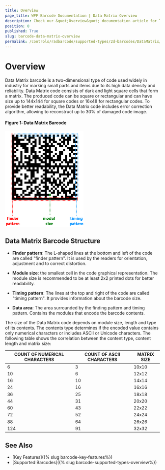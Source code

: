 ```yaml
---
title: Overview
page_title: WPF Barcode Documentation | Data Matrix Overview
description: Check our &quot;Overview&quot; documentation article for Telerik Barcode for WPF control.
position: 0
published: True
slug: barcode-data-matrix-overview
permalink: /controls/radbarcode/supported-types/2d-barcodes/DataMatrix/datamatrix-overview
---
```


# Overview

Data Matrix barcode is a two-dimensional type of code used widely in industry for marking small parts and items due to its high data density and reliability. Data Matrix code consists of dark and light square cells that form a matrix. The produced code can be square or rectangular and can have size up to 144x144 for square codes or 16x48 for rectangular codes. To provide better readability, the Data Matrix code includes error correction algorithm, allowing to reconstruct up to 30% of damaged code image.

#### __Figure 1: Data Matrix Barcode__
![datamatrix-barcode](../../../../radbarcodenew/supported-types/2d-barcodes/DataMatrix/images/barcode-datamatrix-structure.png)

## Data Matrix Barcode Structure

* **Finder pattern**: The L-shaped lines at the bottom and left of the code are called "finder pattern". It is used by the readers for orientation, adjustment and to correct distortion.

* **Module size**: the smallest cell in the code graphical representation. The module size is recommended to be at least 2x2 printed dots for better readability.

* **Timing pattern**: The lines at the top and right of the code are called "timing pattern". It provides information about the barcode size.

* **Data area**: The area surrounded by the finding pattern and timing pattern. Contains the modules that encode the barcode contents.

The size of the Data Matrix code depends on module size, length and type of its contents. The contents type determines if the encoded value contains only numerical characters or includes ASCII or Unicode characters. The following table shows the correlation between the content type, content length and matrix size:

| COUNT OF NUMERICAL CHARACTERS | COUNT OF ASCII CHARACTERS | MATRIX SIZE |
|---------|---------|---------|
6 |3 | 10x10
10 | 6 | 12x12
16 | 10 | 14x14
24 | 16 | 16x16
36 | 25 | 18x18
44 | 31 | 20x20
60 | 43 | 22x22
72 | 52 | 24x24
88 | 64 | 26x26
124 | 91 | 32x32

## See Also

- [Key Features]({% slug barcode-key-features%})
- [Supported Barcodes]({% slug barcode-supported-types-overview%})
